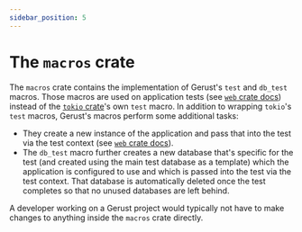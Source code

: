 ```yaml
---
sidebar_position: 5
---
```


# The `macros` crate

The `macros` crate contains the implementation of Gerust's `test` and `db_test` macros. Those macros are used on application tests (see [`web` crate docs](./the-web-crate#testing)) instead of the [`tokio` crate](https://crates.io/crates/tokio)'s own `test` macro. In addition to wrapping `tokio`'s `test` macros, Gerust's macros perform some additional tasks:

- They create a new instance of the application and pass that into the test via the test context (see [`web` crate docs](./the-web-crate#testing)).
- The `db_test` macro further creates a new database that's specific for the test (and created using the main test database as a template) which the application is configured to use and which is passed into the test via the test context. That database is automatically deleted once the test completes so that no unused databases are left behind.

A developer working on a Gerust project would typically not have to make changes to anything inside the `macros` crate directly.
